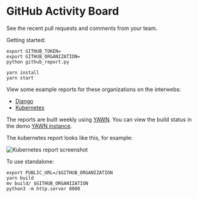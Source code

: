 # GitHub Activity Board

See the recent pull requests and comments from your team.

Getting started: 

    export GITHUB_TOKEN=
    export GITHUB_ORGANIZATION=
    python github_report.py
    
    yarn install
    yarn start

View some example reports for these organizations on the interwebs:

* [Django](http://static.yawn.live/github-activity-board/django/)
* [Kubernetes](http://static.yawn.live/github-activity-board/kubernetes/)

The reports are built weekly using [YAWN]. You can view the build
status in the demo [YAWN instance].

[YAWN]: https://pypi.org/project/yawns
[YAWN instance]: https://yawn.live/workflows/13

The kubernetes report looks like this, for example:

![Kubernetes report screenshot](https://user-images.githubusercontent.com/910316/40887627-6af78422-6700-11e8-80b1-e9c62bf5c8b5.png)

To use standalone:

    export PUBLIC_URL=/$GITHUB_ORGANIZATION
    yarn build
    mv build/ $GITHUB_ORGANIZATION
    python3 -m http.server 8000
